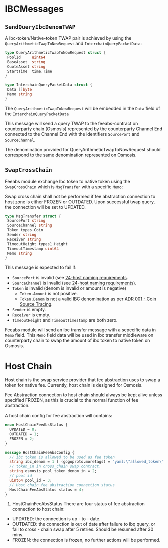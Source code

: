 # IBCMessages

## `SendQueryIbcDenomTWAP`

A Ibc-token/Native-token TWAP pair is achieved by using the `QueryArithmeticTwapToNowRequest` and `InterchainQueryPacketData`:

```go
type QueryArithmeticTwapToNowRequest struct {
 PoolId     uint64
 BaseAsset  string
 QuoteAsset string
 StartTime  time.Time
}
```

```go
type InterchainQueryPacketData struct {
 Data []byte
 Memo string
}
```

The `QueryArithmeticTwapToNowRequest` will be embedded in the `Data` field of the `InterchainQueryPacketData`

This message will send a query TWAP to the feeabs-contract on counterparty chain (Osmosis) represented by the counterparty Channel End connected to the Channel End with the identifiers `SourcePort` and `SourceChannel`.

The denomination provided for QueryArithmeticTwapToNowRequest should correspond to the same denomination represented on Osmosis.

## `SwapCrossChain`

Feeabs module exchange Ibc token to native token using the `SwapCrossChain` which is `MsgTransfer` with a specific `Memo`:

Swap cross chain shall not be performed if fee abstraction connection to host zone is either FROZEN or OUTDATED. Upon successful twap query, the connection will be set to UPDATED.

```go
type MsgTransfer struct {
 SourcePort string
 SourceChannel string
 Token types.Coin
 Sender string
 Receiver string
 TimeoutHeight types1.Height
 TimeoutTimestamp uint64
 Memo string
}
```

This message is expected to fail if:

- `SourcePort` is invalid (see [24-host naming requirements](https://github.com/cosmos/ibc/blob/master/spec/core/ics-024-host-requirements/README.md#paths-identifiers-separators).
- `SourceChannel` is invalid (see [24-host naming requirements](https://github.com/cosmos/ibc/blob/master/spec/core/ics-024-host-requirements/README.md#paths-identifiers-separators)).
- `Token` is invalid (denom is invalid or amount is negative)
  - `Token.Amount` is not positive.
  - `Token.Denom` is not a valid IBC denomination as per [ADR 001 - Coin Source Tracing](../../../docs/architecture/adr-001-coin-source-tracing.md).
- `Sender` is empty.
- `Receiver` is empty.
- `TimeoutHeight` and `TimeoutTimestamp` are both zero.

Feeabs module will send an ibc transfer message with a sepecific data in `Memo` field. This `Memo` field data will be used in Ibc transfer middleware on counterparty chain to swap the amount of ibc token to native token on Osmosis.

# Host Chain

Host chain is the swap service provider that fee abstraction uses to swap a token for native fee. Currently, host chain is designed for Osmosis.

Fee Abstraction connection to host chain should always be kept alive unless specified FROZEN, as this is crucial to the normal function of fee abstraction.

A host chain config for fee abstraction will contains:

```proto
enum HostChainFeeAbsStatus {
  UPDATED = 0;
  OUTDATED = 1;
  FROZEN = 2;
}

message HostChainFeeAbsConfig {
  // ibc token is allowed to be used as fee token
  string ibc_denom = 1 [ (gogoproto.moretags) = "yaml:\"allowed_token\"" ];
  // token_in in cross_chain swap contract.
  string osmosis_pool_token_denom_in = 2;
  // pool id
  uint64 pool_id = 3;
  // Host chain fee abstraction connection status
  HostChainFeeAbsStatus status = 4;
}
```

1. HostChainFeeAbsStatus
There are four status of fee abstraction connection to host chain:
* UPDATED: the connection is up - to - date.
* OUTDATED: the connection is out of date after failure to ibq query, or fail to cross - chain swap after 5 retries. Should be resumed after 30 mins.
* FROZEN: the connection is frozen, no further actions will be performed.
